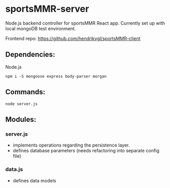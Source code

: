 # sportsMMR-server

Node.js backend controller for sportsMMR React app.
Currently set up with local mongoDB test environment.

Frontend repo: https://github.com/hendrikvgl/sportsMMR-client

## Dependencies:

Node.js

```
npm i -S mongoose express body-parser morgan
```

## Commands:
```
node server.js
```

## Modules:

### server.js
- implements operations regarding the persistence layer.
- defines database parameters (needs refactoring into separate config file)

### data.js
- defines data models
